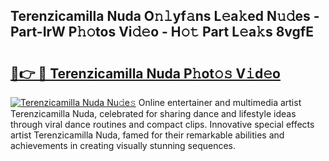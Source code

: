 ## Terenzicamilla Nuda O𝚗𝚕yf𝚊ns L𝚎a𝚔ed N𝚞𝚍es - Part-IrW P𝚑𝚘tos Vi𝚍𝚎o - H𝚘𝚝 Part L𝚎a𝚔s 8vgfE

# <h2><a href="http://kfe1w8.oniu.top/?m=Terenzicamilla+Nuda">🔗👉 🔴 Terenzicamilla Nuda P𝚑ot𝚘𝚜 V𝚒d𝚎o</a></h2>

[![Terenzicamilla Nuda Nu𝚍e𝚜](https://i.imgur.com/0qMVB7G.gif)](http://kfe1w8.oniu.top/?m=Terenzicamilla+Nuda)
Online entertainer and multimedia artist Terenzicamilla Nuda, celebrated for sharing dance and lifestyle ideas through viral dance routines and compact clips. Innovative special effects artist Terenzicamilla Nuda, famed for their remarkable abilities and achievements in creating visually stunning sequences.  
